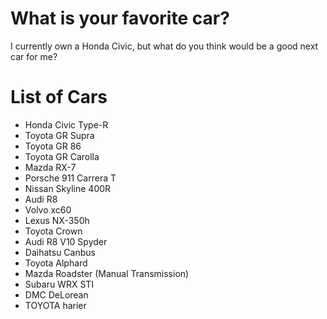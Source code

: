 # What is your favorite car?
I currently own a Honda Civic, but what do you think would be a good next car for me?

# List of Cars
- Honda Civic Type-R
- Toyota GR Supra
- Toyota GR 86
- Toyota GR Carolla
- Mazda RX-7
- Porsche 911 Carrera T
- Nissan Skyline 400R
- Audi R8
- Volvo xc60
- Lexus NX-350h
- Toyota Crown
- Audi R8 V10 Spyder
- Daihatsu Canbus
- Toyota Alphard
- Mazda Roadster (Manual Transmission)
- Subaru WRX STI
- DMC DeLorean
- TOYOTA harier
